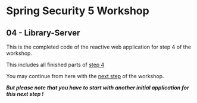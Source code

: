 # Spring Security 5 Workshop

## 04 - Library-Server

This is the completed code of the reactive web application for step 4 of the workshop.

This includes all finished parts of [step 4](https://andifalk.github.io/spring-security-5-workshop/#_step_4_security_testing)

You may continue from here with the [next step](https://andifalk.github.io/spring-security-5-workshop/#_step_5_oauth2_login_client) of the workshop.

***But please note that you have to start with another initial application for this next step !***

